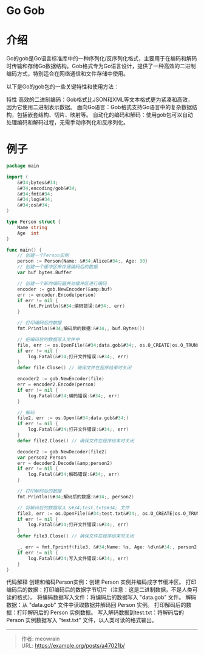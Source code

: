 # Go Gob


# 介绍
Go的gob是Go语言标准库中的一种序列化/反序列化格式，主要用于在编码和解码时传输和存储Go数据结构。Gob格式专为Go语言设计，提供了一种高效的二进制编码方式，特别适合在网络通信和文件存储中使用。

以下是Go的gob包的一些关键特性和使用方法：

特性
高效的二进制编码：Gob格式比JSON和XML等文本格式更为紧凑和高效，因为它使用二进制表示数据。
面向Go语言：Gob格式支持Go语言中的复杂数据结构，包括嵌套结构、切片、映射等。
自动化的编码和解码：使用gob包可以自动处理编码和解码过程，无需手动序列化和反序列化。

# 例子

```go
package main

import (
	&#34;bytes&#34;
	&#34;encoding/gob&#34;
	&#34;fmt&#34;
	&#34;log&#34;
	&#34;os&#34;
)

type Person struct {
	Name string
	Age  int
}

func main() {
	// 创建一个Person实例
	person := Person{Name: &#34;Alice&#34;, Age: 30}
	// 创建一个缓冲区来存储编码后的数据
	var buf bytes.Buffer

	// 创建一个新的编码器并对缓冲区进行编码
	encoder := gob.NewEncoder(&amp;buf)
	err := encoder.Encode(person)
	if err != nil {
		fmt.Println(&#34;编码错误:&#34;, err)
	}

	// 打印编码后的数据
	fmt.Println(&#34;编码后的数据:&#34;, buf.Bytes())

	// 把编码后的数据写入文件中
	file, err := os.OpenFile(&#34;data.gob&#34;, os.O_CREATE|os.O_TRUNC|os.O_RDWR, 0666)
	if err != nil {
		log.Fatal(&#34;打开文件错误:&#34;, err)
	}
	defer file.Close() // 确保文件在程序结束时关闭

	encoder2 := gob.NewEncoder(file)
	err = encoder2.Encode(person)
	if err != nil {
		log.Fatal(&#34;编码错误:&#34;, err)
	}

	// 解码
	file2, err := os.Open(&#34;data.gob&#34;)
	if err != nil {
		log.Fatal(&#34;打开文件错误:&#34;, err)
	}
	defer file2.Close() // 确保文件在程序结束时关闭

	decoder2 := gob.NewDecoder(file2)
	var person2 Person
	err = decoder2.Decode(&amp;person2)
	if err != nil {
		log.Fatal(&#34;解码错误:&#34;, err)
	}

	// 打印解码后的数据
	fmt.Println(&#34;解码后的数据:&#34;, person2)

	// 将解码后的数据写入 &#34;test.txt&#34; 文件
	file3, err := os.OpenFile(&#34;test.txt&#34;, os.O_CREATE|os.O_TRUNC|os.O_RDWR, 0666)
	if err != nil {
		log.Fatal(&#34;打开文件错误:&#34;, err)
	}
	defer file3.Close() // 确保文件在程序结束时关闭

	_, err = fmt.Fprintf(file3, &#34;Name: %s, Age: %d\n&#34;, person2.Name, person2.Age)
	if err != nil {
		log.Fatal(&#34;写入文件错误:&#34;, err)
	}
}

```
代码解释
创建和编码Person实例：创建 Person 实例并编码成字节缓冲区。
打印编码后的数据：打印编码后的数据字节切片（注意：这是二进制数据，不是人类可读的格式）。
将编码数据写入文件：将编码后的数据写入 &#34;data.gob&#34; 文件。
解码数据：从 &#34;data.gob&#34; 文件中读取数据并解码回 Person 实例。
打印解码后的数据：打印解码后的 Person 实例数据。
写入解码数据到test.txt：将解码后的 Person 实例数据写入 &#34;test.txt&#34; 文件，以人类可读的格式输出。


---

> 作者: meowrain  
> URL: https://example.org/posts/a47021b/  

